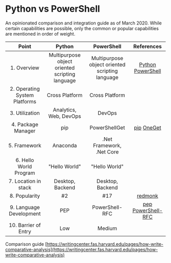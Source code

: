 # Python vs PowerShell

An opinionated comparison and integration guide as of March 2020. While certain capabilities are possible, only the common or popular capabilities are mentioned in order of weight.

| Point | Python | PowerShell | References |
|:-:|:-:|:-:|:-:|
| 1. Overview | Multipurpose object oriented scripting language | Multipurpose object oriented scripting language | [Python](https://en.wikipedia.org/wiki/Python_%28programming_language%29) [PowerShell](https://en.wikipedia.org/wiki/PowerShell) |
| 2. Operating System Platforms | Cross Platform | Cross Platform | |  
| 3. Utilization | Analytics, Web, DevOps | DevOps |
| 4. Package Manager | pip | PowerShellGet | [pip](https://pip.pypa.io/en/stable/) [OneGet](https://github.com/OneGet/oneget) |
| 5. Framework | Anaconda | .Net Framework, .Net Core | |
| 6. Hello World Program | "Hello World" | "Hello World" | |
| 7. Location in stack | Desktop, Backend | Desktop, Backend | |
| 8. Popularity | #2 | #17 | [redmonk](https://redmonk.com/) |
| 9. Language Development | PEP | PowerShell-RFC | [pep](https://www.python.org/dev/peps/) [PowerShell-RFC](https://github.com/PowerShell/PowerShell-RFC) |
| 10. Barrier of Entry | Low | Medium | |

Comparison guide [https://writingcenter.fas.harvard.edu/pages/how-write-comparative-analysis](https://writingcenter.fas.harvard.edu/pages/how-write-comparative-analysis)
  
